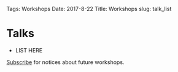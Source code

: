 Tags: Workshops
Date: 2017-8-22
Title: Workshops
slug: talk_list

# Talks

+ LIST HERE


[Subscribe](signup.html) for notices about future workshops.
